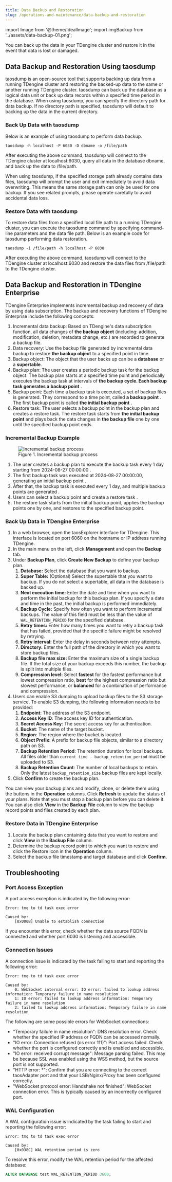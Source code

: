 ```yaml
---
title: Data Backup and Restoration
slug: /operations-and-maintenance/data-backup-and-restoration
---
```


import Image from '@theme/IdealImage';
import imgBackup from '../assets/data-backup-01.png';

You can back up the data in your TDengine cluster and restore it in the event that data is lost or damaged.

## Data Backup and Restoration Using taosdump

taosdump is an open-source tool that supports backing up data from a running TDengine cluster and restoring the backed-up data to the same or another running TDengine cluster. taosdump can back up the database as a logical data unit or back up data records within a specified time period in the database. When using taosdump, you can specify the directory path for data backup. If no directory path is specified, taosdump will default to backing up the data in the current directory.

### Back Up Data with taosdump

Below is an example of using taosdump to perform data backup.

```shell
taosdump -h localhost -P 6030 -D dbname -o /file/path
```

After executing the above command, taosdump will connect to the TDengine cluster at localhost:6030, query all data in the database dbname, and back up the data to /file/path.

When using taosdump, if the specified storage path already contains data files, taosdump will prompt the user and exit immediately to avoid data overwriting. This means the same storage path can only be used for one backup. If you see related prompts, please operate carefully to avoid accidental data loss.

### Restore Data with taosdump

To restore data files from a specified local file path to a running TDengine cluster, you can execute the taosdump command by specifying command-line parameters and the data file path. Below is an example code for taosdump performing data restoration.

```shell
taosdump -i /file/path -h localhost -P 6030
```

After executing the above command, taosdump will connect to the TDengine cluster at localhost:6030 and restore the data files from /file/path to the TDengine cluster.

## Data Backup and Restoration in TDengine Enterprise

TDengine Enterprise implements incremental backup and recovery of data by using data subscription. The backup and recovery functions of TDengine Enterprise include the following concepts:

1. Incremental data backup: Based on TDengine's data subscription function, all data changes of **the backup object** (including: addition, modification, deletion, metadata change, etc.) are recorded to generate a backup file.
2. Data recovery: Use the backup file generated by incremental data backup to restore **the backup object** to a specified point in time.
3. Backup object: The object that the user backs up can be a **database** or a **supertable**.
4. Backup plan: The user creates a periodic backup task for the backup object. The backup plan starts at a specified time point and periodically executes the backup task at intervals of **the backup cycle. Each backup task generates a** **backup point** .
5. Backup point: Each time a backup task is executed, a set of backup files is generated. They correspond to a time point, called **a backup point** . The first backup point is called **the initial backup point** .
6. Restore task: The user selects a backup point in the backup plan and creates a restore task. The restore task starts from **the initial backup point** and plays back the data changes in **the backup file** one by one until the specified backup point ends.

### Incremental Backup Example

<figure>
<Image img={imgBackup} alt="Incremental backup process"/>
<figcaption>Figure 1. Incremental backup process</figcaption>
</figure>

1. The user creates a backup plan to execute the backup task every 1 day starting from 2024-08-27 00:00:00 .
2. The first backup task was executed at 2024-08-27 00:00:00, generating an initial backup point .
3. After that, the backup task is executed every 1 day, and multiple backup points are generated .
4. Users can select a backup point and create a restore task .
5. The restore task starts from the initial backup point, applies the backup points one by one, and restores to the specified backup point.

### Back Up Data in TDengine Enterprise

1. In a web browser, open the taosExplorer interface for TDengine. This interface is located on port 6060 on the hostname or IP address running TDengine.
2. In the main menu on the left, click **Management** and open the **Backup** tab.
3. Under **Backup Plan**, click **Create New Backup** to define your backup plan.
     1. **Database:** Select the database that you want to backup.
     2. **Super Table:** (Optional) Select the supertable that you want to backup. If you do not select a supertable, all data in the database is backed up.
     3. **Next execution time:** Enter the date and time when you want to perform the initial backup for this backup plan. If you specify a date and time in the past, the initial backup is performed immediately.
     4. **Backup Cycle:** Specify how often you want to perform incremental backups. The value of this field must be less than the value of `WAL_RETENTION_PERIOD` for the specified database.
     5. **Retry times:** Enter how many times you want to retry a backup task that has failed, provided that the specific failure might be resolved by retrying.
     6. **Retry interval:** Enter the delay in seconds between retry attempts.
     7. **Directory:** Enter the full path of the directory in which you want to store backup files.
     8. **Backup file max size:** Enter the maximum size of a single backup file. If the total size of your backup exceeds this number, the backup is split into multiple files.
     9. **Compression level:** Select **fastest** for the fastest performance but lowest compression ratio, **best** for the highest compression ratio but slowest performance, or **balanced** for a combination of performance and compression.
4. Users can enable S3 dumping to upload backup files to the S3 storage service. To enable S3 dumping, the following information needs to be provided:
     1. **Endpoint**: The address of the S3 endpoint.
     2. **Access Key ID**: The access key ID for authentication.
     3. **Secret Access Key**: The secret access key for authentication.
     4. **Bucket**: The name of the target bucket.
     5. **Region**: The region where the bucket is located.
     6. **Object Prefix**: A prefix for backup file objects, similar to a directory path on S3.
     7. **Backup Retention Period**: The retention duration for local backups. All files older than `current time - backup_retention_period` must be uploaded to S3.
     8. **Backup Retention Count**: The number of local backups to retain. Only the latest `backup_retention_size` backup files are kept locally.
5. Click **Confirm** to create the backup plan.

You can view your backup plans and modify, clone, or delete them using the buttons in the **Operation** columns. Click **Refresh** to update the status of your plans. Note that you must stop a backup plan before you can delete it. You can also click **View** in the **Backup File** column to view the backup record points and files created by each plan.

### Restore Data in TDengine Enterprise

1. Locate the backup plan containing data that you want to restore and click **View** in the **Backup File** column.
2. Determine the backup record point to which you want to restore and click the Restore icon in the **Operation** column.
3. Select the backup file timestamp and target database and click **Confirm**.

## Troubleshooting

### Port Access Exception

A port access exception is indicated by the following error:

```text
Error: tmq to td task exec error

Caused by:
    [0x000B] Unable to establish connection
```

If you encounter this error, check whether the data source FQDN is connected and whether port 6030 is listening and accessible.

### Connection Issues

A connection issue is indicated by the task failing to start and reporting the following error:

```text
Error: tmq to td task exec error

Caused by:
    0: WebSocket internal error: IO error: failed to lookup address information: Temporary failure in name resolution
    1: IO error: failed to lookup address information: Temporary failure in name resolution
    2: failed to lookup address information: Temporary failure in name resolution
```

The following are some possible errors for WebSocket connections:

- "Temporary failure in name resolution": DNS resolution error. Check whether the specified IP address or FQDN can be accessed normally.
- "IO error: Connection refused (os error 111)": Port access failed. Check whether the port is configured correctly and is enabled and accessible.
- "IO error: received corrupt message": Message parsing failed. This may be because SSL was enabled using the WSS method, but the source port is not supported.
- "HTTP error: *": Confirm that you are connecting to the correct taosAdapter port and that your LSB/Nginx/Proxy has been configured correctly.
- "WebSocket protocol error: Handshake not finished": WebSocket connection error. This is typically caused by an incorrectly configured port.

### WAL Configuration

A WAL configuration issue is indicated by the task failing to start and reporting the following error:

```text
Error: tmq to td task exec error

Caused by:
    [0x038C] WAL retention period is zero
```

To resolve this error, modify the WAL retention period for the affected database:

```sql
ALTER DATABASE test WAL_RETENTION_PERIOD 3600;
```
